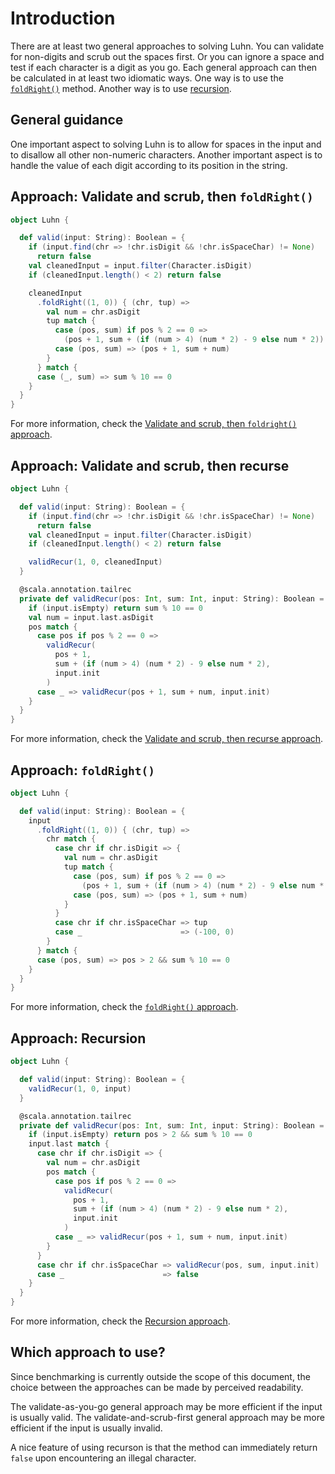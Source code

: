 # Introduction

There are at least two general approaches to solving Luhn.
You can validate for non-digits and scrub out the spaces first.
Or you can ignore a space and test if each character is a digit as you go.
Each general approach can then be calculated in at least two idiomatic ways.
One way is to use the [`foldRight()`][foldRight] method.
Another way is to use [recursion][recursion].

## General guidance

One important aspect to solving Luhn is to allow for spaces in the input and to disallow all other non-numeric characters.
Another important aspect is to handle the value of each digit according to its position in the string.

## Approach: Validate and scrub, then `foldRight()`

```scala
object Luhn {

  def valid(input: String): Boolean = {
    if (input.find(chr => !chr.isDigit && !chr.isSpaceChar) != None)
      return false
    val cleanedInput = input.filter(Character.isDigit)
    if (cleanedInput.length() < 2) return false

    cleanedInput
      .foldRight((1, 0)) { (chr, tup) =>
        val num = chr.asDigit
        tup match {
          case (pos, sum) if pos % 2 == 0 =>
            (pos + 1, sum + (if (num > 4) (num * 2) - 9 else num * 2))
          case (pos, sum) => (pos + 1, sum + num)
        }
      } match {
      case (_, sum) => sum % 10 == 0
    }
  }
}
```

For more information, check the [Validate and scrub, then `foldright()` approach][approach-validate-scrub-foldright].

## Approach: Validate and scrub, then recurse

```scala
object Luhn {

  def valid(input: String): Boolean = {
    if (input.find(chr => !chr.isDigit && !chr.isSpaceChar) != None)
      return false
    val cleanedInput = input.filter(Character.isDigit)
    if (cleanedInput.length() < 2) return false

    validRecur(1, 0, cleanedInput)
  }

  @scala.annotation.tailrec
  private def validRecur(pos: Int, sum: Int, input: String): Boolean = {
    if (input.isEmpty) return sum % 10 == 0
    val num = input.last.asDigit
    pos match {
      case pos if pos % 2 == 0 =>
        validRecur(
          pos + 1,
          sum + (if (num > 4) (num * 2) - 9 else num * 2),
          input.init
        )
      case _ => validRecur(pos + 1, sum + num, input.init)
    }
  }
}
```

For more information, check the [Validate and scrub, then recurse approach][approach-validate-scrub-recursion].

## Approach: `foldRight()`

```scala
object Luhn {

  def valid(input: String): Boolean = {
    input
      .foldRight((1, 0)) { (chr, tup) =>
        chr match {
          case chr if chr.isDigit => {
            val num = chr.asDigit
            tup match {
              case (pos, sum) if pos % 2 == 0 =>
                (pos + 1, sum + (if (num > 4) (num * 2) - 9 else num * 2))
              case (pos, sum) => (pos + 1, sum + num)
            }
          }
          case chr if chr.isSpaceChar => tup
          case _                      => (-100, 0)
        }
      } match {
      case (pos, sum) => pos > 2 && sum % 10 == 0
    }
  }
}
```

For more information, check the [`foldRight()` approach][approach-foldright].

## Approach: Recursion

``` scala
object Luhn {

  def valid(input: String): Boolean = {
    validRecur(1, 0, input)
  }

  @scala.annotation.tailrec
  private def validRecur(pos: Int, sum: Int, input: String): Boolean = {
    if (input.isEmpty) return pos > 2 && sum % 10 == 0
    input.last match {
      case chr if chr.isDigit => {
        val num = chr.asDigit
        pos match {
          case pos if pos % 2 == 0 =>
            validRecur(
              pos + 1,
              sum + (if (num > 4) (num * 2) - 9 else num * 2),
              input.init
            )
          case _ => validRecur(pos + 1, sum + num, input.init)
        }
      }
      case chr if chr.isSpaceChar => validRecur(pos, sum, input.init)
      case _                      => false
    }
  }
}
```

For more information, check the [Recursion approach][approach-recursion].

## Which approach to use?

Since benchmarking is currently outside the scope of this document,
the choice between the approaches can be made by perceived readability.

The validate-as-you-go general approach may be more efficient if the input is usually valid.
The validate-and-scrub-first general approach may be more efficient if the input is usually invalid.

A nice feature of using recurson is that the method can immediately return `false` upon encountering an illegal character.

[foldright]: https://www.scala-lang.org/api/2.12.7/scala/collection/immutable/StringOps.html#foldRight[B](z:B)(op:(A,B)=%3EB):B
[recursion]: https://www.geeksforgeeks.org/recursion-in-scala/
[approach-validate-scrub-foldright]: https://exercism.org/tracks/scala/exercises/luhn/approaches/validate-scrub-foldright
[approach-validate-scrub-recursion]: https://exercism.org/tracks/scala/exercises/luhn/approaches/validate-scrub-recursion
[approach-foldright]: https://exercism.org/tracks/scala/exercises/luhn/approaches/foldright
[approach-recursion]: https://exercism.org/tracks/scala/exercises/luhn/approaches/recursion
